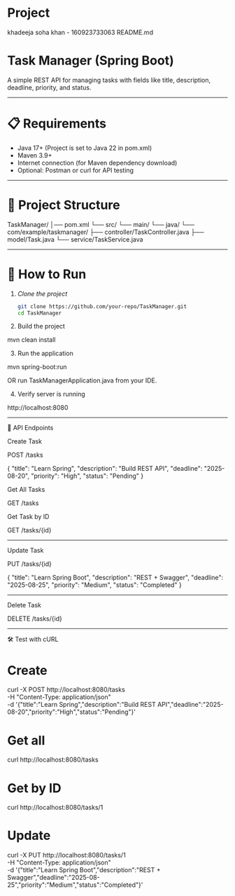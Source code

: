 # Project 
khadeeja soha khan - 160923733063
README.md

# Task Manager (Spring Boot)

A simple REST API for managing tasks with fields like title, description, deadline, priority, and status.

---

# 📋 Requirements
- Java 17+ (Project is set to Java 22 in pom.xml)
- Maven 3.9+
- Internet connection (for Maven dependency download)
- Optional: Postman or curl for API testing

---

 # 📂 Project Structure

TaskManager/ │── pom.xml └── src/ └── main/ └── java/ └── com/example/taskmanager/ ├── controller/TaskController.java ├── model/Task.java └── service/TaskService.java

---

# 🚀 How to Run

1. *Clone the project*
   ```bash
   git clone https://github.com/your-repo/TaskManager.git
   cd TaskManager

2. Build the project

mvn clean install


3. Run the application

mvn spring-boot:run

OR run TaskManagerApplication.java from your IDE.


4. Verify server is running

http://localhost:8080




---

📌 API Endpoints

Create Task

POST /tasks

{
"title": "Learn Spring",
"description": "Build REST API",
"deadline": "2025-08-20",
"priority": "High",
"status": "Pending"
}

Get All Tasks


GET /tasks


Get Task by ID


GET /tasks/{id}


---

Update Task

PUT /tasks/{id}

{
"title": "Learn Spring Boot",
"description": "REST + Swagger",
"deadline": "2025-08-25",
"priority": "Medium",
"status": "Completed"
}


---

Delete Task

DELETE /tasks/{id}


---

🛠 Test with cURL

# Create
curl -X POST http://localhost:8080/tasks \
-H "Content-Type: application/json" \
-d '{"title":"Learn Spring","description":"Build REST API","deadline":"2025-08-20","priority":"High","status":"Pending"}'

# Get all
curl http://localhost:8080/tasks

# Get by ID
curl http://localhost:8080/tasks/1

# Update
curl -X PUT http://localhost:8080/tasks/1 \
-H "Content-Type: application/json" \
-d '{"title":"Learn Spring Boot","description":"REST + Swagger","deadline":"2025-08-25","priority":"Medium","status":"Completed"}'
